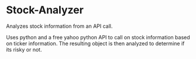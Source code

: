 # Stock-Analyzer
Analyzes stock information from an API call.

Uses python and a free yahoo python API to call on stock information based on ticker information.
The resulting object is then analyzed to determine if its risky or not.
